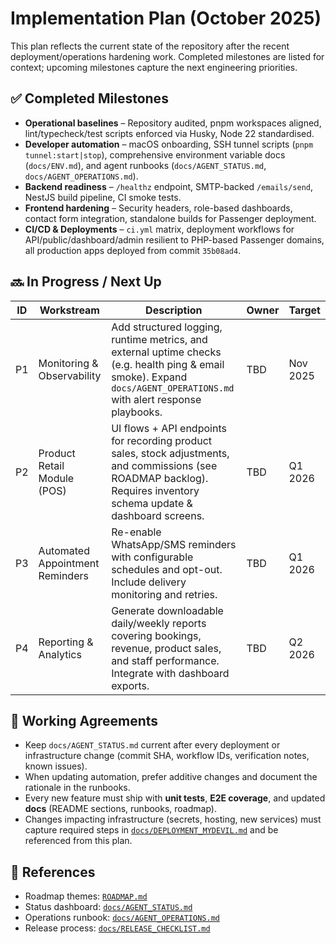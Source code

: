 # Implementation Plan (October 2025)

This plan reflects the current state of the repository after the recent deployment/operations hardening work. Completed milestones are listed for context; upcoming milestones capture the next engineering priorities.

## ✅ Completed Milestones

- **Operational baselines** – Repository audited, pnpm workspaces aligned, lint/typecheck/test scripts enforced via Husky, Node 22 standardised.
- **Developer automation** – macOS onboarding, SSH tunnel scripts (`pnpm tunnel:start|stop`), comprehensive environment variable docs (`docs/ENV.md`), and agent runbooks (`docs/AGENT_STATUS.md`, `docs/AGENT_OPERATIONS.md`).
- **Backend readiness** – `/healthz` endpoint, SMTP-backed `/emails/send`, NestJS build pipeline, CI smoke tests.
- **Frontend hardening** – Security headers, role-based dashboards, contact form integration, standalone builds for Passenger deployment.
- **CI/CD & Deployments** – `ci.yml` matrix, deployment workflows for API/public/dashboard/admin resilient to PHP-based Passenger domains, all production apps deployed from commit `35b08ad4`.

## 🔜 In Progress / Next Up

| ID | Workstream | Description | Owner | Target |
| --- | --- | --- | --- | --- |
| P1 | Monitoring & Observability | Add structured logging, runtime metrics, and external uptime checks (e.g. health ping & email smoke). Expand `docs/AGENT_OPERATIONS.md` with alert response playbooks. | TBD | Nov 2025 |
| P2 | Product Retail Module (POS) | UI flows + API endpoints for recording product sales, stock adjustments, and commissions (see ROADMAP backlog). Requires inventory schema update & dashboard screens. | TBD | Q1 2026 |
| P3 | Automated Appointment Reminders | Re-enable WhatsApp/SMS reminders with configurable schedules and opt-out. Include delivery monitoring and retries. | TBD | Q1 2026 |
| P4 | Reporting & Analytics | Generate downloadable daily/weekly reports covering bookings, revenue, product sales, and staff performance. Integrate with dashboard exports. | TBD | Q2 2026 |

## 🧭 Working Agreements

- Keep `docs/AGENT_STATUS.md` current after every deployment or infrastructure change (commit SHA, workflow IDs, verification notes, known issues).
- When updating automation, prefer additive changes and document the rationale in the runbooks.
- Every new feature must ship with **unit tests**, **E2E coverage**, and updated **docs** (README sections, runbooks, roadmap).
- Changes impacting infrastructure (secrets, hosting, new services) must capture required steps in [`docs/DEPLOYMENT_MYDEVIL.md`](docs/DEPLOYMENT_MYDEVIL.md) and be referenced from this plan.

## 📌 References

- Roadmap themes: [`ROADMAP.md`](ROADMAP.md)
- Status dashboard: [`docs/AGENT_STATUS.md`](docs/AGENT_STATUS.md)
- Operations runbook: [`docs/AGENT_OPERATIONS.md`](docs/AGENT_OPERATIONS.md)
- Release process: [`docs/RELEASE_CHECKLIST.md`](docs/RELEASE_CHECKLIST.md)
